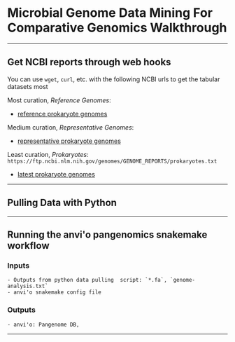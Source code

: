 # Microbial Genome Data Mining For Comparative Genomics Walkthrough

---
## Get NCBI reports through web hooks

You can use `wget`, `curl`, etc. with the following NCBI urls to get the tabular datasets most 

Most curation, *Reference Genomes*:

- [reference prokaryote genomes](https://ftp.ncbi.nlm.nih.gov/genomes/GENOME_REPORTS/prok_reference_genomes.txt)

Medium curation, *Representative Genomes*:

- [representative prokaryote genomes](https://ftp.ncbi.nlm.nih.gov/genomes/GENOME_REPORTS/prok_representative_genomes.txt)

Least curation, *Prokaryotes*: `https://ftp.ncbi.nlm.nih.gov/genomes/GENOME_REPORTS/prokaryotes.txt` 

- [latest prokaryote genomes](https://ftp.ncbi.nlm.nih.gov/genomes/GENOME_REPORTS/prokaryotes.txt)

---
## Pulling Data with Python

---
## Running the anvi'o pangenomics snakemake workflow

### Inputs 
	- Outputs from python data pulling  script: `*.fa`, `genome-analysis.txt`
	- anvi'o snakemake config file

### Outputs
	- anvi'o: Pangenome DB, 
---
